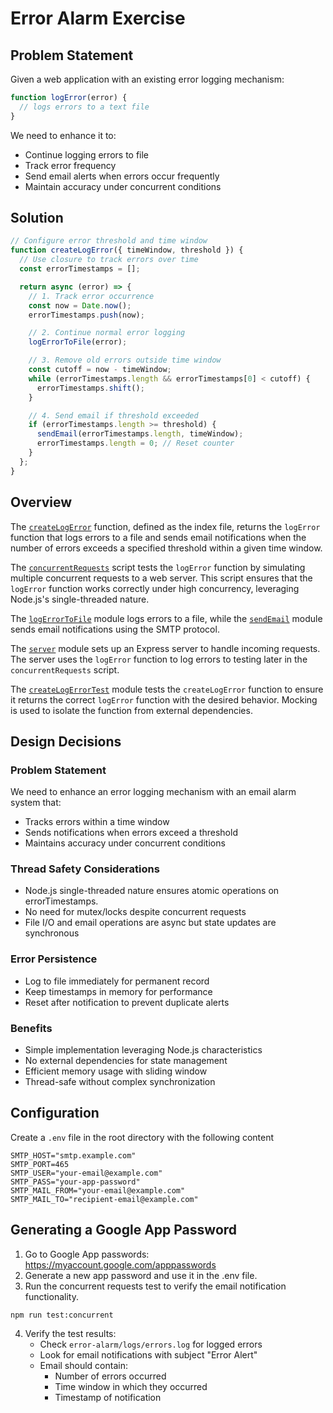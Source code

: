 # Error Alarm Exercise

## Problem Statement

Given a web application with an existing error logging mechanism:

```typescript
function logError(error) {
  // logs errors to a text file
}
```

We need to enhance it to:

- Continue logging errors to file
- Track error frequency
- Send email alerts when errors occur frequently
- Maintain accuracy under concurrent conditions

## Solution

```typescript
// Configure error threshold and time window
function createLogError({ timeWindow, threshold }) {
  // Use closure to track errors over time
  const errorTimestamps = [];

  return async (error) => {
    // 1. Track error occurrence
    const now = Date.now();
    errorTimestamps.push(now);

    // 2. Continue normal error logging
    logErrorToFile(error);

    // 3. Remove old errors outside time window
    const cutoff = now - timeWindow;
    while (errorTimestamps.length && errorTimestamps[0] < cutoff) {
      errorTimestamps.shift();
    }

    // 4. Send email if threshold exceeded
    if (errorTimestamps.length >= threshold) {
      sendEmail(errorTimestamps.length, timeWindow);
      errorTimestamps.length = 0; // Reset counter
    }
  };
}
```

## Overview

The [`createLogError`](./src/index.ts) function, defined as the index file, returns the `logError` function that logs errors to a file and sends email notifications when the number of errors exceeds a specified threshold within a given time window.

The [`concurrentRequests`](./tests/concurrentRequests.ts) script tests the `logError` function by simulating multiple concurrent requests to a web server. This script ensures that the `logError` function works correctly under high concurrency, leveraging Node.js's single-threaded nature.

The [`logErrorToFile`](./src/logErrorToFile.ts) module logs errors to a file, while the [`sendEmail`](./src/sendEmail.ts) module sends email notifications using the SMTP protocol.

The [`server`](./src/server.ts) module sets up an Express server to handle incoming requests. The server uses the `logError` function to log errors to testing later in the `concurrentRequests` script.

The [`createLogErrorTest`](./tests/createLogError.test.ts) module tests the `createLogError` function to ensure it returns the correct `logError` function with the desired behavior. Mocking is used to isolate the function from external dependencies.

## Design Decisions

### Problem Statement

We need to enhance an error logging mechanism with an email alarm system that:

- Tracks errors within a time window
- Sends notifications when errors exceed a threshold
- Maintains accuracy under concurrent conditions

### Thread Safety Considerations

- Node.js single-threaded nature ensures atomic operations on errorTimestamps.
- No need for mutex/locks despite concurrent requests
- File I/O and email operations are async but state updates are synchronous

### Error Persistence

- Log to file immediately for permanent record
- Keep timestamps in memory for performance
- Reset after notification to prevent duplicate alerts

### Benefits

- Simple implementation leveraging Node.js characteristics
- No external dependencies for state management
- Efficient memory usage with sliding window
- Thread-safe without complex synchronization

## Configuration

Create a `.env` file in the root directory with the following content

```shell
SMTP_HOST="smtp.example.com"
SMTP_PORT=465
SMTP_USER="your-email@example.com"
SMTP_PASS="your-app-password"
SMTP_MAIL_FROM="your-email@example.com"
SMTP_MAIL_TO="recipient-email@example.com"
```

## Generating a Google App Password

1. Go to Google App passwords: <https://myaccount.google.com/apppasswords>
2. Generate a new app password and use it in the .env file.
3. Run the concurrent requests test to verify the email notification functionality.

```shell
npm run test:concurrent
```

4. Verify the test results:
   - Check `error-alarm/logs/errors.log` for logged errors
   - Look for email notifications with subject "Error Alert"
   - Email should contain:
     - Number of errors occurred
     - Time window in which they occurred
     - Timestamp of notification
